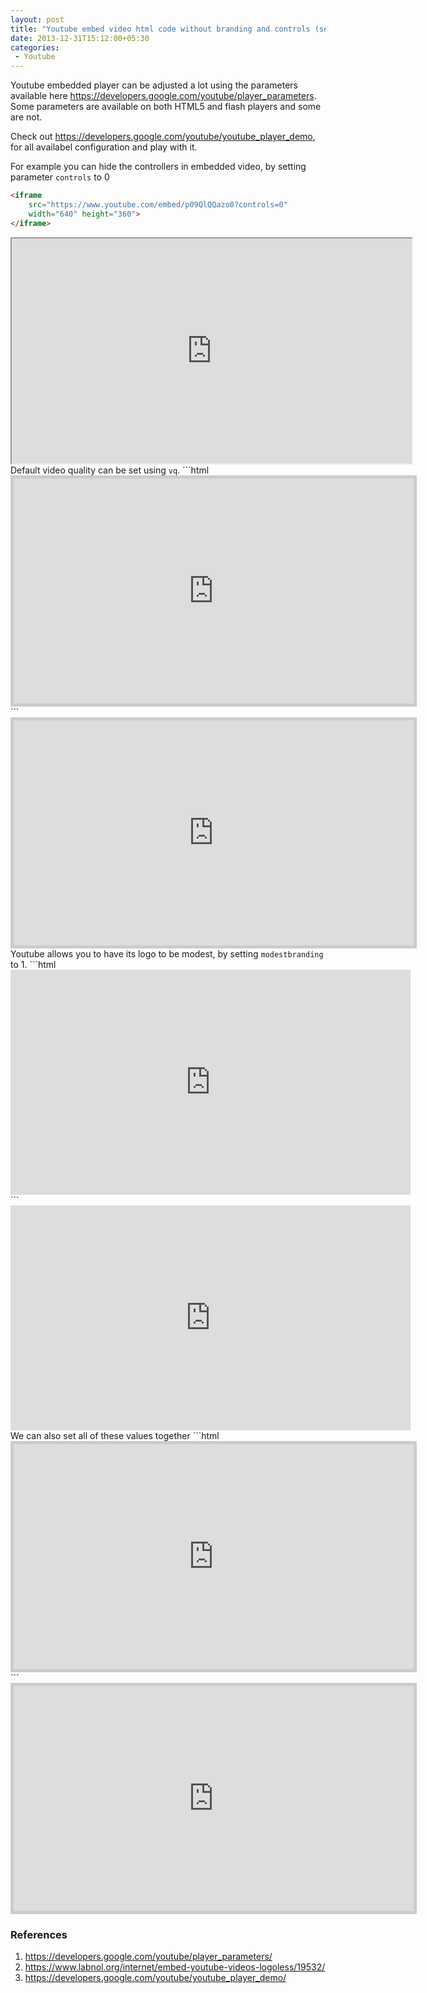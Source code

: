 ```yaml
---
layout: post
title: "Youtube embed video html code without branding and controls (seekbar, play/pause and volume)"
date: 2013-12-31T15:12:00+05:30
categories:
 - Youtube
---
```


Youtube embedded player can be adjusted a lot using the parameters available here <a href="https://developers.google.com/youtube/player_parameters">https://developers.google.com/youtube/player_parameters</a>. Some parameters are available on both HTML5 and flash players and some are not.

Check out <a href="https://developers.google.com/youtube/youtube_player_demo">https://developers.google.com/youtube/youtube_player_demo</a>, for all availabel configuration and play with it.

For example you can hide the controllers in embedded video, <a name='more'></a> by setting parameter <code>controls</code> to 0

```html
<iframe
    src="https://www.youtube.com/embed/p09QlQQazo0?controls=0"
    width="640" height="360">
</iframe>
```
 <div class="container"><iframe src="https://www.youtube.com/embed/p09QlQQazo0?controls=0" width="640" height="360" ></iframe>
Default video quality can be set using <code>vq</code>.
 ```html

<iframe src="https://www.youtube.com/embed/p09QlQQazo0?vq=hd720" style="border: 5px solid #cccccc; overflow: hidden;" width="640" height="360" frameborder="0"
allowfullscreen></iframe>
```
 <div class="container"><iframe src="https://www.youtube.com/embed/p09QlQQazo0?vq=hd720" style="border: 5px solid #cccccc; overflow: hidden;" width="640" height="360" frameborder="0" allowfullscreen></iframe>
Youtube allows you to have its logo to be modest, by setting <code>modestbranding</code> to 1.
 ```html

<iframe src="https://www.youtube.com/embed/p09QlQQazo0?modestbranding=1" width="640" height="360" frameborder="0" allowfullscreen></iframe>
```
 <div class="container"><iframe src="https://www.youtube.com/embed/p09QlQQazo0?modestbranding=1" width="640" height="360" frameborder="0" allowfullscreen></iframe>
We can also set all of these values together
 ```html

<iframe src="https://www.youtube.com/embed/p09QlQQazo0?rel=0&amp;autoplay=0&amp;showinfo=0&amp;modestbranding=1&amp;controls=0&amp;vq=hd720"
style="border: 5px solid #cccccc; overflow: hidden;" width="640" height="360"
frameborder="0" allowfullscreen></iframe>
```
 <div class="container"><iframe src="https://www.youtube.com/embed/p09QlQQazo0?rel=0&amp;autoplay=0&amp;showinfo=0&amp;modestbranding=1&amp;controls=0&amp;vq=hd720"  style="border: 5px solid #cccccc; overflow: hidden;" width="640" height="360"  frameborder="0" allowfullscreen></iframe>  <h3>References</h3><ol><li><a href="https://developers.google.com/youtube/player_parameters/">https://developers.google.com/youtube/player_parameters/</a></li><li><a href="https://www.labnol.org/internet/embed-youtube-videos-logoless/19532/">https://www.labnol.org/internet/embed-youtube-videos-logoless/19532/</a></li><li><a href="https://developers.google.com/youtube/youtube_player_demo/">https://developers.google.com/youtube/youtube_player_demo/</a></li></ol>
